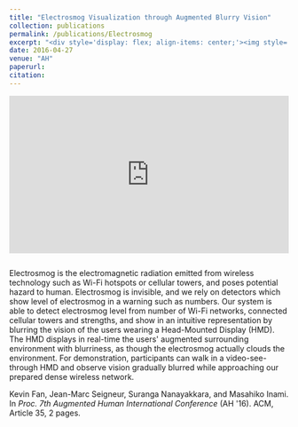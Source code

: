 ```yaml
---
title: "Electrosmog Visualization through Augmented Blurry Vision"
collection: publications
permalink: /publications/Electrosmog
excerpt: "<div style='display: flex; align-items: center;'><img style='float: left; margin-right: 20px; margin-bottom: 10px;' src='/images/electrosmog.jpg'>In this project, we showcase how AR can be used to heighten our senses of the digital influences."
date: 2016-04-27
venue: "AH"
paperurl:
citation:
---
```


<iframe style="width: 100%; aspect-ratio: 16 / 9; border: none; margin-bottom: 1em;" src="https://www.youtube.com/embed/sxekaXnSqa4" title="YouTube video player" frameborder="0" allow="accelerometer; autoplay; clipboard-write; encrypted-media; gyroscope; picture-in-picture" allowfullscreen></iframe>

Electrosmog is the electromagnetic radiation emitted from wireless technology such as Wi-Fi hotspots or cellular towers, and poses potential hazard to human. Electrosmog is invisible, and we rely on detectors which show level of electrosmog in a warning such as numbers. Our system is able to detect electrosmog level from number of Wi-Fi networks, connected cellular towers and strengths, and show in an intuitive representation by blurring the vision of the users wearing a Head-Mounted Display (HMD). The HMD displays in real-time the users' augmented surrounding environment with blurriness, as though the electrosmog actually clouds the environment. For demonstration, participants can walk in a video-see-through HMD and observe vision gradually blurred while approaching our prepared dense wireless network.

Kevin Fan, Jean-Marc Seigneur, Suranga Nanayakkara, and Masahiko Inami. In *Proc. 7th Augmented Human International Conference* (AH '16). ACM, Article 35, 2 pages.